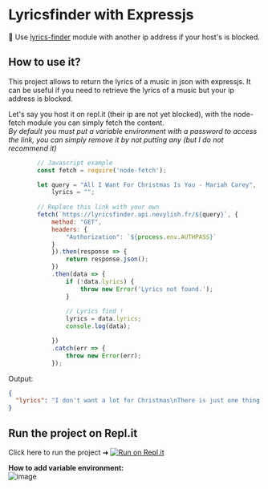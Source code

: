 # Lyricsfinder with Expressjs
🎵 Use [lyrics-finder](https://github.com/alias-rahil/lyrics-searcher) module with another ip address if your host's is blocked.

## How to use it?
This project allows to return the lyrics of a music in json with expressjs. It can be useful if you need to retrieve the lyrics of a music but your ip address is blocked.

Let's say you host it on repl.it (their ip are not yet blocked), with the node-fetch module you can simply fetch the content.
<br>*By default you must put a variable environment with a password to access the link, you can simply remove it by not putting any (but I do not recommend it)*

```js
        // Javascript example
        const fetch = require('node-fetch');

        let query = "All I Want For Christmas Is You - Mariah Carey",
            lyrics = "";
        
        // Replace this link with your own
        fetch(`https://lyricsfinder.api.nevylish.fr/${query}`, {
            method: "GET",
            headers: {
                "Authorization": `${process.env.AUTHPASS}`
            }
            }).then(response => {
                return response.json();
            })
            .then(data => {
                if (!data.lyrics) {
                    throw new Error('Lyrics not found.');
                }
                
                // Lyrics find !
                lyrics = data.lyrics;
                console.log(data);

            })
            .catch(err => {
                throw new Error(err);
            });
```
Output:
```json
{
  "lyrics": "I don't want a lot for Christmas\nThere is just one thing I need\nI don't care about the presents underneath the Christmas tree\nI just want you for my own\nMore than you could ever know\nMake my wish come true\nAll I want for Christmas is you\nYeah\n\nI don't want a lot for Christmas\nThere is just one thing I need (and I)\nDon't care about the presents underneath the Christmas tree\nI don't need to hang my stocking there upon the fireplace\nSanta Claus won't make me happy with a toy on Christmas Day\n\nI just want you for my own\nMore than you could ever know\nMake my wish come true\nAll I want for Christmas is you\nYou, baby\n\nOh, I won't ask for much this Christmas\nI won't even wish for snow (and I)\nI'm just gonna keep on waiting underneath the mistletoe\nI won't make a list and send it to the North Pole for Saint Nick\nI won't even stay awake to hear those magic reindeer click\n\n'Cause I just want you here tonight\nHolding on to me so tight\nWhat more can I do?\nOh, baby, all I want for Christmas is you\nYou, baby\n\nOh-oh, all the lights are shining so brightly everywhere (so brightly, baby)\nAnd the sound of children's laughter fills the air (oh, oh, yeah)\nAnd everyone is singing (oh, yeah)\nI hear those sleigh bells ringing\nSanta, won't you bring me the one I really need? (Yeah, oh)\nWon't you please bring my baby to me?\n\nOh, I don't want a lot for Christmas\nThis is all I'm asking for\nI just wanna see my baby standing right outside my door\n\nOh, I just want you for my own\nMore than you could ever know\nMake my wish come true\nOh, baby, all I want for Christmas is you\nYou, baby\n\nAll I want for Christmas is you, baby\nAll I want for Christmas is you, baby\nAll I want for Christmas is you, baby\nAll I want for Christmas (all I really want) is you, baby\nAll I want (I want) for Christmas (all I really want) is you, baby"
}
```

## Run the project on Repl.it
Click here to run the project ➜ [![Run on Repl.it](https://repl.it/badge/github/Nevylish/lyricsfinder-express)](https://repl.it/github/Nevylish/lyricsfinder-express)

**How to add variable environment:**<br>
![image](https://user-images.githubusercontent.com/36775882/146649227-eadbf585-acab-473f-8e73-891db072b15a.png)

